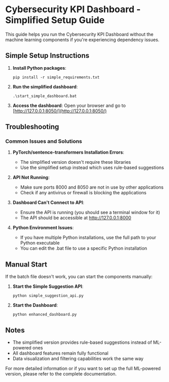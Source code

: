 # Cybersecurity KPI Dashboard - Simplified Setup Guide

This guide helps you run the Cybersecurity KPI Dashboard without the machine learning components if you're experiencing dependency issues.

## Simple Setup Instructions

1. **Install Python packages**:

   ```
   pip install -r simple_requirements.txt
   ```

2. **Run the simplified dashboard**:

   ```
   .\start_simple_dashboard.bat
   ```

3. **Access the dashboard**:
   Open your browser and go to [http://127.0.0.1:8050/](http://127.0.0.1:8050/)

## Troubleshooting

### Common Issues and Solutions

1. **PyTorch/sentence-transformers Installation Errors**:

   - The simplified version doesn't require these libraries
   - Use the simplified setup instead which uses rule-based suggestions

2. **API Not Running**:

   - Make sure ports 8000 and 8050 are not in use by other applications
   - Check if any antivirus or firewall is blocking the applications

3. **Dashboard Can't Connect to API**:

   - Ensure the API is running (you should see a terminal window for it)
   - The API should be accessible at http://127.0.0.1:8000

4. **Python Environment Issues**:
   - If you have multiple Python installations, use the full path to your Python executable
   - You can edit the .bat file to use a specific Python installation

## Manual Start

If the batch file doesn't work, you can start the components manually:

1. **Start the Simple Suggestion API**:

   ```
   python simple_suggestion_api.py
   ```

2. **Start the Dashboard**:
   ```
   python enhanced_dashboard.py
   ```

## Notes

- The simplified version provides rule-based suggestions instead of ML-powered ones
- All dashboard features remain fully functional
- Data visualization and filtering capabilities work the same way

For more detailed information or if you want to set up the full ML-powered version, please refer to the complete documentation.
